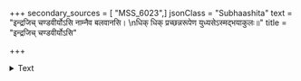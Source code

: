 +++
secondary_sources = [ "MSS_6023",]
jsonClass = "Subhaashita"
text = "इन्द्रजिच् चण्डवीर्योऽसि नाम्नैव बलवानसि।  \nधिक् धिक् प्रच्छन्नरूपेण युध्यसेऽस्मद्भयाकुलः॥"
title = "इन्द्रजिच् चण्डवीर्योऽसि"

+++

<details><summary>Text</summary>

इन्द्रजिच् चण्डवीर्योऽसि नाम्नैव बलवानसि।  
धिक् धिक् प्रच्छन्नरूपेण युध्यसेऽस्मद्भयाकुलः॥
</details>
